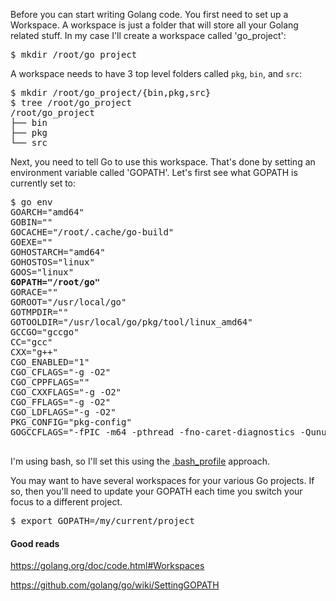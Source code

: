 Before you can start writing Golang code. You first need to set up a Workspace. A workspace is just a folder that will store all your Golang related stuff. In my case I'll create a workspace called 'go_project':

<pre>
$ mkdir /root/go_project
</pre>

A workspace needs to have 3 top level folders called <code>pkg</code>, <code>bin</code>, and <code>src</code>: 

<pre>
$ mkdir /root/go_project/{bin,pkg,src}
$ tree /root/go_project
/root/go_project
├── bin
├── pkg
└── src
</pre>

Next, you need to tell Go to use this workspace. That's done by setting an environment variable called 'GOPATH'. Let's first see what GOPATH is currently set to:

<pre>
$ go env
GOARCH="amd64"
GOBIN=""
GOCACHE="/root/.cache/go-build"
GOEXE=""
GOHOSTARCH="amd64"
GOHOSTOS="linux"
GOOS="linux"
<strong>GOPATH="/root/go"</strong>
GORACE=""
GOROOT="/usr/local/go"
GOTMPDIR=""
GOTOOLDIR="/usr/local/go/pkg/tool/linux_amd64"
GCCGO="gccgo"
CC="gcc"
CXX="g++"
CGO_ENABLED="1"
CGO_CFLAGS="-g -O2"
CGO_CPPFLAGS=""
CGO_CXXFLAGS="-g -O2"
CGO_FFLAGS="-g -O2"
CGO_LDFLAGS="-g -O2"
PKG_CONFIG="pkg-config"
GOGCCFLAGS="-fPIC -m64 -pthread -fno-caret-diagnostics -Qunused-arguments -fmessage-length=0 -fdebug-prefix-map=/tmp/go-build207657744=/tmp/go-build -gno-record-gcc-switches"

</pre>

I'm using bash, so I'll set this using the <a href="https://github.com/golang/go/wiki/SettingGOPATH#bash">.bash_profile</a> approach. 

You may want to have several workspaces for your various Go projects. If so, then you'll need to update your GOPATH each time you switch your focus to a different project. 


<pre>
$ export GOPATH=/my/current/project
</pre>


<h4>Good reads</h4>

https://golang.org/doc/code.html#Workspaces

https://github.com/golang/go/wiki/SettingGOPATH
 